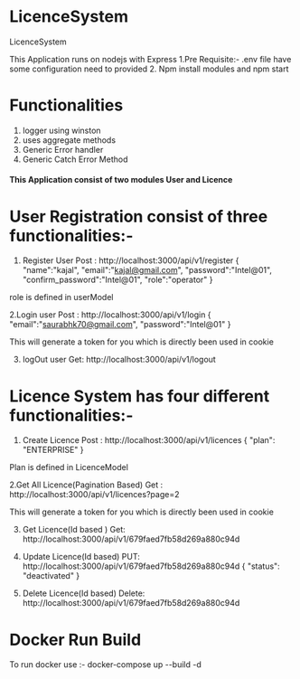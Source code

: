# LicenceSystem
LicenceSystem

This Application runs on nodejs with Express
1.Pre Requisite:-
.env file have some configuration need to provided
2. Npm install modules and npm start

# Functionalities
1. logger using winston
2. uses aggregate methods
3. Generic Error handler
4. Generic Catch Error Method


#### This Application consist of two modules User and Licence

# User Registration consist of three functionalities:-

1. Register User
Post : http://localhost:3000/api/v1/register
    {
    "name":"kajal",
    "email":"kajal@gmail.com",
    "password":"Intel@01",
    "confirm_password":"Intel@01",
    "role":"operator"
}

role is defined in userModel

2.Login user
Post : http://localhost:3000/api/v1/login
{
    "email":"saurabhk70@gmail.com",
    "password":"Intel@01"
}

This will generate a token for you which is directly been used in cookie

3. logOut user
Get: http://localhost:3000/api/v1/logout



# Licence System has four different functionalities:-
1. Create Licence
Post : http://localhost:3000/api/v1/licences
{
  "plan": "ENTERPRISE"
}

Plan is defined in LicenceModel

2.Get All Licence(Pagination Based)
Get : http://localhost:3000/api/v1/licences?page=2

This will generate a token for you which is directly been used in cookie

3. Get Licence(Id based )
Get: http://localhost:3000/api/v1/679faed7fb58d269a880c94d

4. Update Licence(Id based)
PUT: http://localhost:3000/api/v1/679faed7fb58d269a880c94d
{
  "status": "deactivated"
}

4. Delete Licence(Id based)
Delete: http://localhost:3000/api/v1/679faed7fb58d269a880c94d

# Docker Run Build
To run docker use :- docker-compose up --build -d